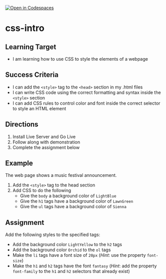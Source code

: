 [![Open in Codespaces](https://classroom.github.com/assets/launch-codespace-2972f46106e565e64193e422d61a12cf1da4916b45550586e14ef0a7c637dd04.svg)](https://classroom.github.com/open-in-codespaces?assignment_repo_id=20436753)
# css-intro

## Learning Target
- I am learning how to use CSS to style the elements of a webpage

## Success Criteria
- I can add the ```<style>``` tag to the ```<head>``` section in my .html files
- I can write CSS code using the correct formatting and syntax inside the ```<style>``` section
- I can add CSS rules to control color and font inside the correct selector to style an HTML element


## Directions
1. Install Live Server and Go Live
2. Follow along with demonstration
3. Complete the assignment below

## Example
The web page shows a music festival announcement.
1. Add the ```<style>``` tag to the head section
2. Add CSS to do the following
    - Give the ```body``` a background color of ```LightBlue```
    - Give the ```h1``` tags have a background color of ```LawnGreen```
    - Give the ```ul``` tags have a background color of ```Sienna```

## Assignment
Add the following styles to the specified tags:

- Add the background color ```LightYellow``` to the ```h2``` tags
- Add the background color ```Orchid``` to the ```ol``` tags
- Make the ```li``` tags have a font size of ```20px``` (*Hint*: use the property ```font-size```)
- Make the ```h1``` and ```h2``` tags have the font ```fantasy``` (*Hint*: add the property ```font-family``` to the ```h1``` and ```h2``` selectors that already exist)
